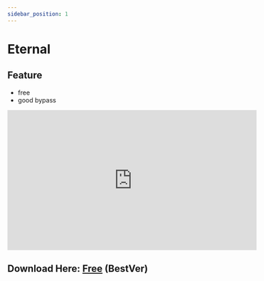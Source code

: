 ```yaml
---
sidebar_position: 1
---
```


# Eternal

## Feature
- free
- good bypass

<iframe width="560" height="315" src="https://www.youtube.com/embed/85N1fcFc8Kc" title="YouTube video player" frameborder="0" allow="accelerometer; autoplay; clipboard-write; encrypted-media; gyroscope; picture-in-picture; web-share" allowfullscreen></iframe>

## Download Here: [Free](https://firebasestorage.googleapis.com/v0/b/frendacute.appspot.com/o/Eternal.zip?alt=media&token=bc7340a6-1051-4db9-b790-8627b67bd299) (BestVer)


